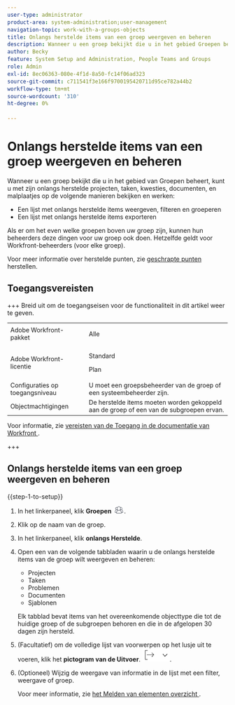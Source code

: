 ```yaml
---
user-type: administrator
product-area: system-administration;user-management
navigation-topic: work-with-a-groups-objects
title: Onlangs herstelde items van een groep weergeven en beheren
description: Wanneer u een groep bekijkt die u in het gebied Groepen beheert, kunt u zijn onlangs herstelde het werkpunten, documenten, en malplaatjes bekijken, filtreren, groeperen en herstellen.
author: Becky
feature: System Setup and Administration, People Teams and Groups
role: Admin
exl-id: 8ec06363-080e-4f1d-8a50-fc14f06ad323
source-git-commit: c711541f3e166f9700195420711d95ce782a44b2
workflow-type: tm+mt
source-wordcount: '310'
ht-degree: 0%

---
```


# Onlangs herstelde items van een groep weergeven en beheren

Wanneer u een groep bekijkt die u in het gebied van Groepen beheert, kunt u met zijn onlangs herstelde projecten, taken, kwesties, documenten, en malplaatjes op de volgende manieren bekijken en werken:

* Een lijst met onlangs herstelde items weergeven, filteren en groeperen
* Een lijst met onlangs herstelde items exporteren

Als er om het even welke groepen boven uw groep zijn, kunnen hun beheerders deze dingen voor uw groep ook doen. Hetzelfde geldt voor Workfront-beheerders (voor elke groep).

Voor meer informatie over herstelde punten, zie [ geschrapte punten ](../../../administration-and-setup/manage-workfront/manage-deleted-items/restore-deleted-items.md) herstellen.

## Toegangsvereisten

+++ Breid uit om de toegangseisen voor de functionaliteit in dit artikel weer te geven.

<table style="table-layout:auto"> 
 <col> 
 <col> 
 <tbody> 
  <tr> 
   <td>Adobe Workfront-pakket</td> 
   <td><p>Alle</p></td> 
  </tr> 
  <tr> 
   <td>Adobe Workfront-licentie</td> 
   <td><p>Standard</p>
       <p>Plan</p></td>
  </tr>
  <tr> 
   <td>Configuraties op toegangsniveau</td> 
   <td>U moet een groepsbeheerder van de groep of een systeembeheerder zijn.</td>
  </tr>
  <tr> 
   <td>Objectmachtigingen</td>
   <td>De herstelde items moeten worden gekoppeld aan de groep of een van de subgroepen ervan.</td> 
  </tr> 
 </tbody> 
</table>

Voor informatie, zie [ vereisten van de Toegang in de documentatie van Workfront ](/help/quicksilver/administration-and-setup/add-users/access-levels-and-object-permissions/access-level-requirements-in-documentation.md).

+++

## Onlangs herstelde items van een groep weergeven en beheren

{{step-1-to-setup}}

1. In het linkerpaneel, klik **Groepen** ![ Groepen ](assets/groups-icon.png).

1. Klik op de naam van de groep.
1. In het linkerpaneel, klik **onlangs Herstelde**.
1. Open een van de volgende tabbladen waarin u de onlangs herstelde items van de groep wilt weergeven en beheren:

   * Projecten
   * Taken
   * Problemen
   * Documenten
   * Sjablonen

   Elk tabblad bevat items van het overeenkomende objecttype die tot de huidige groep of de subgroepen behoren en die in de afgelopen 30 dagen zijn hersteld.

1. (Facultatief) om de volledige lijst van voorwerpen op het lusje uit te voeren, klik het **pictogram van de Uitvoer**. ![ het pictogram van de Uitvoer ](assets/export-icon.png).
1. (Optioneel) Wijzig de weergave van informatie in de lijst met een filter, weergave of groep.

   Voor meer informatie, zie [ het Melden van elementen overzicht ](/help/quicksilver/reports-and-dashboards/reports/reporting-elements/reporting-elements-overview.md).


